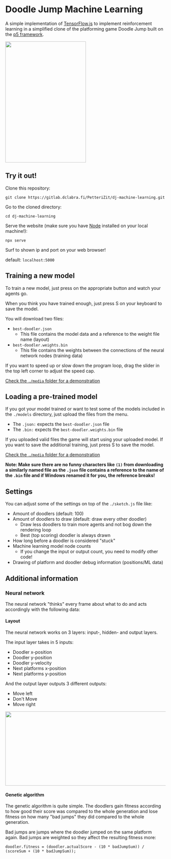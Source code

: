 # Doodle Jump Machine Learning

A simple implementation of [TensorFlow.js](https://www.tensorflow.org/js) to implement reinforcement learning in a simplified clone of the platforming game Doodle Jump built on the [p5 framework](https://p5js.org/).

<img src="https://gitlab.dclabra.fi/PetteriZit/dj-machine-learning/-/raw/master/media/screenshot.png?raw=true" width="253" height="380" />

## Try it out!

Clone this repository:

`git clone https://gitlab.dclabra.fi/PetteriZit/dj-machine-learning.git`

Go to the cloned directory:

`cd dj-machine-learning`

Serve the website (make sure you have [Node](https://nodejs.org/en/) installed on your local machine!): 

`npx serve`

Surf to shown ip and port on your web browser!

default: `localhost:5000`

## Training a new model

To train a new model, just press on the appropriate button and watch your agents go.

When you think you have trained enough, just press S on your keyboard to save the model.

You will download two files: 
* `best-doodler.json`
   * This file contains the model data and a reference to the weight file name (layout)
* `best-doodler.weights.bin`
   * This file contains the weights between the connections of the neural network nodes (training data)

If you want to speed up or slow down the program loop, drag the slider in the top left corner to adjust the speed cap.

[Check the `./media` folder for a demonstration](https://gitlab.dclabra.fi/PetteriZit/dj-machine-learning/-/blob/master/media/new.mp4)

## Loading a pre-trained model

If you got your model trained or want to test some of the models included in the `./models` directory, just upload the files from the menu.
* The `.json:` expects the `best-doodler.json` file
* The `.bin:` expects the `best-doodler.weights.bin` file

If you uploaded valid files the game will start using your uploaded model. If you want to save the additional training, just press S to save the model.

[Check the `./media` folder for a demonstration](https://gitlab.dclabra.fi/PetteriZit/dj-machine-learning/-/blob/master/media/pretrained.mp4)

**Note: Make sure there are no funny characters like `(1)` from downloading a similarly named file as the `.json` file contains a reference to the name of the `.bin` file and if Windows renamed it for you, the reference breaks!**

## Settings

You can adjust some of the settings on top of the `./sketch.js` file like:

* Amount of doodlers (default: 100)
* Amount of doodlers to draw (default: draw every other doodler)
    * Draw less doodlers to train more agents and not bog down the rendering loop
    * Best (top scoring) doodler is always drawn
* How long before a doodler is considered "stuck"
* Machine learning model node counts
    * If you change the input or output count, you need to modify other code!
* Drawing of platform and doodler debug information (positions/ML data)

## Additional information

### Neural network

The neural network "thinks" every frame about what to do and acts accordingly with the following data:

#### Layout
The neural network works on 3 layers: input-, hidden- and output layers.

The input layer takes in 5 inputs:
* Doodler x-position
* Doodler y-position
* Doodler y-velocity
* Next platforms x-position
* Next platforms y-position

And the output layer outputs 3 different outputs:
* Move left
* Don't Move
* Move right

<img src="https://gitlab.dclabra.fi/PetteriZit/dj-machine-learning/-/raw/master/media/ai_diagram_drawio.png?raw=true" width="600" height="233" />

#### Genetic algorithm

The genetic algorithm is quite simple. The doodlers gain fitness according to how good their score was compared to the whole generation and lose fitness on how many "bad jumps" they did compared to the whole generation.

Bad jumps are jumps where the doodler jumped on the same platform again. Bad jumps are weighted so they affect the resulting fitness more:

`doodler.fitness = (doodler.actualScore - (10 * badJumpSum)) / (scoreSum + (10 * badJumpSum));`



